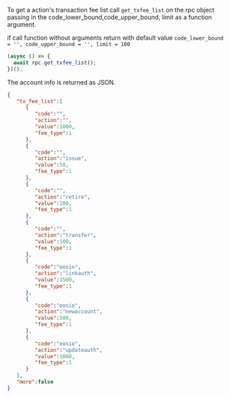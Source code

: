 To get a action's transaction fee list call `get_txfee_list` on the rpc object passing in the code_lower_bound,code_upper_bound, limit as a function argument.

if call function without arguments return with default value `code_lower_bound = '', code_upper_bound = '', limit = 100`

```javascript
(async () => {
  await rpc.get_txfee_list();
})();
```

The account info is returned as JSON.
```json
{
   "tx_fee_list":[
      {
         "code":"",
         "action":"",
         "value":1000,
         "fee_type":1
      },
      {
         "code":"",
         "action":"issue",
         "value":50,
         "fee_type":1
      },
      {
         "code":"",
         "action":"retire",
         "value":200,
         "fee_type":1
      },
      {
         "code":"",
         "action":"transfer",
         "value":100,
         "fee_type":1
      },
      {
         "code":"eosio",
         "action":"linkauth",
         "value":1500,
         "fee_type":1
      },
      {
         "code":"eosio",
         "action":"newaccount",
         "value":500,
         "fee_type":1
      },
      {
         "code":"eosio",
         "action":"updateauth",
         "value":1000,
         "fee_type":1
      }
   ],
   "more":false
}
```